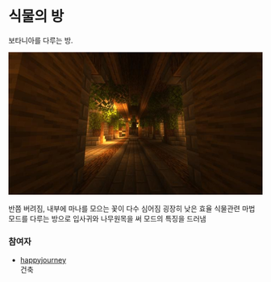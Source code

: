 # 식물의 방

보타니아를 다루는 방.

![asdf](../../asset/buildings/room_of_plant/main.jpg)

반쯤 버려짐, 내부에 마나를 모으는 꽃이 다수 심어짐 굉장히 낮은 효율 식물관련 마법 모드를 다루는 방으로 입사귀와 나무원목을 써 모드의 특징을 드러냄 

### 참여자
<!-- tag_source_open:link_list:member_contribute -->
- [happyjourney](../members/happyjourney.md)  
건축
<!-- tag_close-->